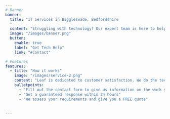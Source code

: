```yaml
---
# Banner
banner:
  title: "IT Services in Biggleswade, Bedfordshire
  "
  content: "Struggling with technology? Our expert team is here to help you with all your tech support needs. Whether you're dealing with computer problems, smartphone issues, software glitches, or any other tech-related challenge, we provide reliable and prompt solutions. Additionally, our professional website design services will help you create a stunning and effective online presence."
  image: "/images/banner.png"  
  button:
    enable: true
    label: "Get Tech Help"
    link: "#Contact"

# Features
features:
  - title: "How it works"
    image: "/images/service-2.png"
    content: "Leaf is dedicated to customer satisfaction. We do the technical stuff so you can put your mind at ease."
    bulletpoints:
      - "Fill out the contact form to give us information on the work you require."
      - "Get a guaranteed response within 24 hours"
      - "We assess your requirements and give you a FREE quote"   
          
      
---
```

